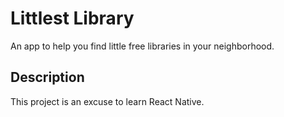 # Littlest Library

An app to help you find little free libraries in your neighborhood.

## Description

This project is an excuse to learn React Native.
